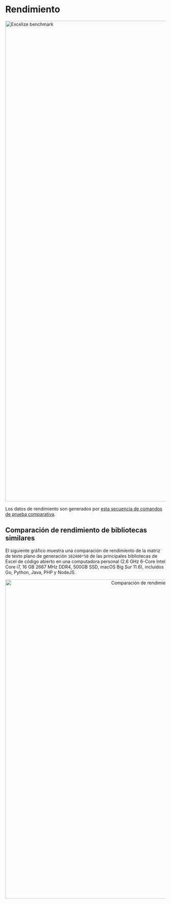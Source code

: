 # Rendimiento

<img src="https://xuri.me/wp-content/uploads/2016/08/excelize-performance.svg" alt="Excelize benchmark" width="1506">

Los datos de rendimiento son generados por [esta secuencia de comandos de prueba comparativa](https://github.com/xuri/excelize-benchmark).

## Comparación de rendimiento de bibliotecas similares

El siguiente gráfico muestra una comparación de rendimiento de la matriz de texto plano de generación `102400*50` de las principales bibliotecas de Excel de código abierto en una computadora personal (2.6 GHz 6-Core Intel Core i7, 16 GB 2667 MHz DDR4, 500GB SSD, macOS Big Sur 11.6), incluidos Go, Python, Java, PHP y NodeJS.

<p align="center"><img width="1000" src="https://xuri.me/wp-content/uploads/2016/08/excelize-golang-library-for-reading-and-writing-xlsx-files-3.svg" alt="Comparación de rendimiento de bibliotecas similares"></p>
